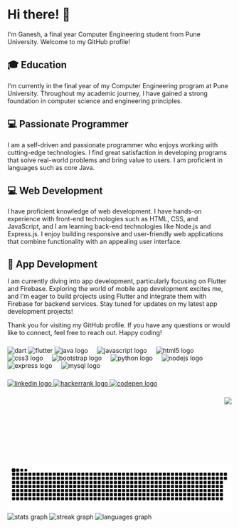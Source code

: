 # Hi there! 👋

I'm Ganesh, a final year Computer Engineering student from Pune University. Welcome to my GitHub profile!

## 🎓 Education

I'm currently in the final year of my Computer Engineering program at Pune University. Throughout my academic journey, I have gained a strong foundation in computer science and engineering principles.

## 💻 Passionate Programmer

I am a self-driven and passionate programmer who enjoys working with cutting-edge technologies. I find great satisfaction in developing programs that solve real-world problems and bring value to users. I am proficient in languages such as core Java.

## 💻 Web Development

I have proficient knowledge of web development. I have hands-on experience with front-end technologies such as HTML, CSS, and JavaScript, and I am learning back-end technologies like Node.js and Express.js. I enjoy building responsive and user-friendly web applications that combine functionality with an appealing user interface.

## 🚀 App Development

I am currently diving into app development, particularly focusing on Flutter and Firebase. Exploring the world of mobile app development excites me, and I'm eager to build projects using Flutter and integrate them with Firebase for backend services. Stay tuned for updates on my latest app development projects!

Thank you for visiting my GitHub profile. If you have any questions or would like to connect, feel free to reach out. Happy coding!


###

<div align="left">
  <img src="https://www.vectorlogo.zone/logos/dartlang/dartlang-icon.svg" alt="dart" width="40" height="40"/> 
  <img src="https://www.vectorlogo.zone/logos/flutterio/flutterio-icon.svg" alt="flutter" width="40" height="40"/>
  <img src="https://cdn.jsdelivr.net/gh/devicons/devicon/icons/java/java-original.svg" height="30" alt="java logo"  />
  <img width="12" />
  <img src="https://cdn.jsdelivr.net/gh/devicons/devicon/icons/javascript/javascript-original.svg" height="30" alt="javascript logo"  />
  <img width="12" />
  <img src="https://cdn.jsdelivr.net/gh/devicons/devicon/icons/html5/html5-original.svg" height="30" alt="html5 logo"  />
  <img width="12" />
  <img src="https://cdn.jsdelivr.net/gh/devicons/devicon/icons/css3/css3-original.svg" height="30" alt="css3 logo"  />
  <img width="12" />
  <img src="https://cdn.jsdelivr.net/gh/devicons/devicon/icons/bootstrap/bootstrap-original.svg" height="30" alt="bootstrap logo"  />
  <img width="12" />
  <img src="https://cdn.jsdelivr.net/gh/devicons/devicon/icons/python/python-original.svg" height="30" alt="python logo"  />
  <img width="12" />
  <img src="https://cdn.jsdelivr.net/gh/devicons/devicon/icons/nodejs/nodejs-original.svg" height="30" alt="nodejs logo"  />
  <img width="12" />
  <img src="https://cdn.jsdelivr.net/gh/devicons/devicon/icons/express/express-original.svg" height="30" alt="express logo"  />
  <img width="12" />
  <img src="https://cdn.jsdelivr.net/gh/devicons/devicon/icons/mysql/mysql-original.svg" height="30" alt="mysql logo"  />
</div>

###

<div align="left">
  <a href="https://www.linkedin.com/in/ganesh-nitalikar-6471b1217/" target="_blank">
    <img src="https://img.shields.io/static/v1?message=LinkedIn&logo=linkedin&label=&color=0077B5&logoColor=white&labelColor=&style=flat" height="35" alt="linkedin logo"  />
  </a>
  <a href="https://www.hackerrank.com/ganeshnitalikar/" target="_blank">
    <img src="https://img.shields.io/static/v1?message=HackerRank&logo=hackerrank&label=&color=2EC866&logoColor=white&labelColor=&style=flat" height="35" alt="hackerrank logo"  />
  </a>
  <a href="https://codepen.io/ganeshnitalikar" target="_blank">
    <img src="https://img.shields.io/static/v1?message=Codepen&logo=codepen&label=&color=000000&logoColor=white&labelColor=&style=flat" height="35" alt="codepen logo"  />
  </a>
</div>

###

<img align="right" height="150" src="https://media.giphy.com/media/USV0ym3bVWQJJmNu3N/giphy.gif"  />

###

<img align="left" src="https://github.com/ganeshnitalikar/ganeshnitalikar/blob/main/output/snake.svg" alt="Snake animation" />

###

<br clear="both">

<div align="left">
  <img src="https://github-readme-stats.vercel.app/api?username=ganeshnitalikar&hide_title=false&hide_rank=false&show_icons=true&include_all_commits=true&count_private=true&disable_animations=false&theme=dracula&locale=en&hide_border=false" height="150" alt="stats graph"  />
  <img src="https://streak-stats.demolab.com?user=ganeshnitalikar&locale=en&mode=daily&theme=dracula&hide_border=false&border_radius=5" height="150" alt="streak graph"  />
  <img src="https://github-readme-stats.vercel.app/api/top-langs?username=ganeshnitalikar&locale=en&hide_title=false&layout=compact&card_width=320&langs_count=5&theme=dracula&hide_border=false" height="150" alt="languages graph"  />
</div>

###
